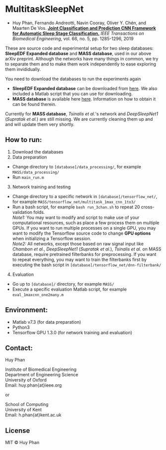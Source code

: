 # MultitaskSleepNet
- Huy Phan, Fernando Andreotti, Navin Cooray, Oliver Y. Chén, and Maarten De Vos. [__Joint Classification and Prediction CNN Framework for Automatic Sleep Stage Classification.__](https://ieeexplore.ieee.org/stamp/stamp.jsp?tp=&arnumber=8502139) _IEEE Transactions on Biomedical Engineering_, vol. 66, no. 5, pp. 1285-1296, 2019

These are source code and experimental setup for two sleep databases: __SleepEDF Expanded database__ and __MASS database__, used in our above arXiv preprint. Although the networks have many things in common, we try to separate them and to make them work independently to ease exploring them invididually.

You need to download the databases to run the experiments again
- __SleepEDF Expanded database__ can be downloaded from [here](https://www.physionet.org/pn4/sleep-edfx/). We also included a Matlab script that you can use for downloading.
- __MASS database__ is available here [here](https://massdb.herokuapp.com/en/). Information on how to obtain it can be found therein.

Currently for __MASS database__, _Tsinalis et al._'s network and _DeepSleepNet1_ (_Supratak et al._) are still missing. We are currently cleaning them up and and will update them very shortly.

How to run:
-------------
1. Download the databases
2. Data preparation
- Change directory to `[database]/data_processing/`, for example `MASS/data_processing/`
- Run `main_run.m`
3. Network training and testing
- Change directory to a specific network in `[database]/tensorflow_net/`, for example `MASS/tensorflow_net/multitask_1max_cnn_1to3/`
- Run a bash script, for example `bash run_3chan.sh` to repeat 20 cross-validation folds.  
_Note1:_ You may want to modify and script to make use of your computational resources, such as place a few process them on multiple GPUs. If you want to run multiple processes on a single GPU, you may want to modify the Tensorflow source code to change __GPU options__ when initializing a Tensorflow session.  
_Note2:_ All networks, except those based on raw signal input like _Chambon et al._, _DeepSleepNet1_ (_Supratak et al._), _Tsinalis et al._ on MASS database, require pretrained filterbanks for preprocessing. If you want to repeat everything, you may want to train the filterbanks first by executing the bash script in `[database]/tensorflow_net/dnn-filterbank/`
4. Evaluation
- Go up to `[database]/` directory, for example `MASS/`
- Execute a specific evaluation Matlab script, for example `eval_1maxcnn_one2many.m`

Environment:
-------------
- Matlab v7.3 (for data preparation)
- Python3
- Tensorflow GPU 1.3.0 (for network training and evaluation)

Contact:
-------------
Huy Phan  

Institute of Biomedical Engineering  
Department of Engineering Science  
University of Oxford  
Email: huy.phan{at}ieee.org
  
or   
  
School of Computing  
University of Kent  
Email: h.phan{at}kent.ac.uk  

License
-------------
MIT © Huy Phan
